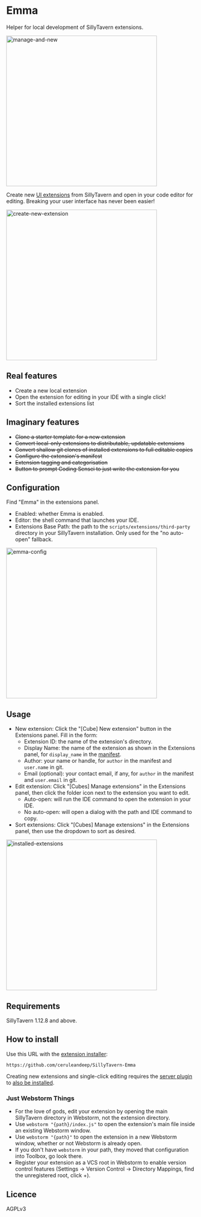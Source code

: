 # Emma

Helper for local development of SillyTavern extensions.

<img width="400" alt="manage-and-new" src="https://github.com/user-attachments/assets/aaa7698e-14e7-461d-b955-3a7f9b0bfcf0">

Create new [UI extensions](https://docs.sillytavern.app/for-contributors/writing-extensions) from SillyTavern and open in your code editor for editing. Breaking your user interface has never been easier!

<img width="400" alt="create-new-extension" src="https://github.com/user-attachments/assets/df548841-b042-4692-8ad3-d49142447928">

## Real features

* Create a new local extension
* Open the extension for editing in your IDE with a single click!
* Sort the installed extensions list

## Imaginary features

* ~~Clone a starter template for a new extension~~
* ~~Convert local-only extensions to distributable, updatable extensions~~
* ~~Convert shallow git clones of installed extensions to full editable copies~~
* ~~Configure the extension's manifest~~
* ~~Extension tagging and categorisation~~
* ~~Button to prompt Coding Sensei to just write the extension for you~~

## Configuration

Find "Emma" in the extensions panel.

* Enabled: whether Emma is enabled.
* Editor: the shell command that launches your IDE.
* Extensions Base Path: the path to the `scripts/extensions/third-party` directory in your SillyTavern installation. Only used for the "no auto-open" fallback.

<img width="400" alt="emma-config" src="https://github.com/user-attachments/assets/70a5aa8a-4932-492c-98d0-28c38dedd2ed">

## Usage

* New extension: Click the "[Cube] New extension" button in the Extensions panel. Fill in the form:
  * Extension ID: the name of the extension's directory.
  * Display Name: the name of the extension as shown in the Extensions panel, for `display_name` in the [manifest](https://docs.sillytavern.app/for-contributors/writing-extensions/#manifestjson).
  * Author: your name or handle, for `author` in the manifest and `user.name` in git.
  * Email (optional): your contact email, if any, for `author` in the manifest and `user.email` in git.
* Edit extension: Click "[Cubes] Manage extensions" in the Extensions panel, then click the folder icon next to the extension you want to edit.
  * Auto-open: will run the IDE command to open the extension in your IDE.
  * No auto-open: will open a dialog with the path and IDE command to copy.
* Sort extensions: Click "[Cubes] Manage extensions" in the Extensions panel, then use the dropdown to sort as desired.

<img width="400" alt="installed-extensions" src="https://github.com/user-attachments/assets/ce824a1d-c196-4f86-a85a-a92c3487a169">

## Requirements

SillyTavern 1.12.8 and above.

## How to install

Use this URL with the [extension installer](https://docs.sillytavern.app/extensions/):

```
https://github.com/ceruleandeep/SillyTavern-Emma
```

Creating new extensions and single-click editing requires the [server plugin](https://github.com/ceruleandeep/SillyTavern-Emma-Plugin)
to [also be installed](https://docs.sillytavern.app/for-contributors/server-plugins/).

### Just Webstorm Things

* For the love of gods, edit your extension by opening the main SillyTavern directory in Webstorm, not the extension directory.
* Use `webstorm "{path}/index.js"` to open the extension's main file inside an existing Webstorm window.
* Use `webstorm "{path}"` to open the extension in a new Webstorm window, whether or not Webstorm is already open.
* If you don't have `webstorm` in your path, they moved that configuration into Toolbox, go look there.
* Register your extension as a VCS root in Webstorm to enable version control features (Settings -> Version Control -> Directory Mappings, find the unregistered root, click +).

## Licence

AGPLv3
